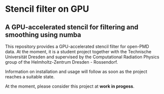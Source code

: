 # Stencil filter on GPU
## A GPU-accelerated stencil for filtering and smoothing using numba

This repository provides a GPU-accelerated stencil filter for open-PMD data. 
At the moment, it is a student project together with the Technische Universität Dresden and 
supervised by the Computational Radiation Physics group of the Helmholtz-Zentrum Dresden - Rossendorf. 


Information on installation and usage will follow as soon as the project reaches a suitable state.


At the moment, please consider this project at **work in progess**.


